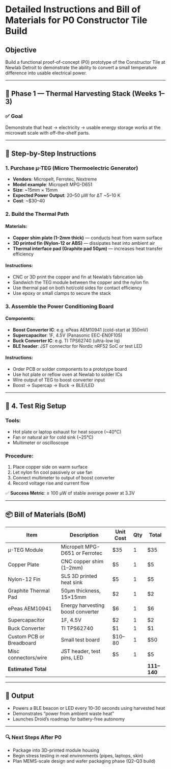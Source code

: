 
# Detailed Instructions and Bill of Materials for P0 Constructor Tile Build

## Objective
Build a functional proof-of-concept (P0) prototype of the Constructor Tile at Newlab Detroit to demonstrate the ability to convert a small temperature difference into usable electrical power.

---

## 🔧 Phase 1 — Thermal Harvesting Stack (Weeks 1–3)

### ✅ Goal
Demonstrate that heat → electricity → usable energy storage works at the microwatt scale with off-the-shelf parts.

---

## 🧩 Step-by-Step Instructions

### 1. **Purchase µ-TEG (Micro Thermoelectric Generator)**

- **Vendors**: Micropelt, Ferrotec, Nextreme
- **Model example**: Micropelt MPG-D651
- **Size**: ~15mm × 15mm
- **Expected Power Output**: 20–50 µW for ΔT ~5–10 K
- **Cost**: ~$30–40

### 2. **Build the Thermal Path**

#### Materials:
- **Copper shim plate (1–2mm thick)** — conducts heat from warm surface
- **3D printed fin (Nylon-12 or ABS)** — dissipates heat into ambient air
- **Thermal interface pad (Graphite pad 50µm)** — increases heat transfer efficiency

#### Instructions:
- CNC or 3D print the copper and fin at Newlab’s fabrication lab
- Sandwich the TEG module between the copper and the nylon fin
- Use thermal pad on both hot/cold sides for contact efficiency
- Use epoxy or small clamps to secure the stack

### 3. **Assemble the Power Conditioning Board**

#### Components:
- **Boost Converter IC**: e.g. ePeas AEM10941 (cold-start at 350mV)
- **Supercapacitor**: 1F, 4.5V (Panasonic EEC-EN0F105)
- **Buck Converter IC**: e.g. TI TPS62740 (ultra-low Iq)
- **BLE header**: JST connector for Nordic nRF52 SoC or test LED

#### Instructions:
- Order PCB or solder components to a prototype board
- Use hot plate or reflow oven at Newlab to solder ICs
- Wire output of TEG to boost converter input
- Boost → Supercap → Buck → BLE/LED

---

## 🧪 4. Test Rig Setup

### Tools:
- Hot plate or laptop exhaust for heat source (~40°C)
- Fan or natural air for cold sink (~25°C)
- Multimeter or oscilloscope

### Procedure:
1. Place copper side on warm surface
2. Let nylon fin cool passively or use fan
3. Connect multimeter to output of boost converter
4. Record voltage rise and current flow

✅ **Success Metric**: ≥ 100 µW of stable average power at 3.3V

---

## 📦 Bill of Materials (BoM)

| Item                       | Description                              | Unit Cost | Qty | Total |
|---------------------------|------------------------------------------|-----------|-----|-------|
| µ-TEG Module              | Micropelt MPG-D651 or Ferrotec           | $35       | 1   | $35   |
| Copper Plate              | CNC copper shim (1–2mm)                  | $5        | 1   | $5    |
| Nylon-12 Fin              | SLS 3D printed heat sink                 | $5        | 1   | $5    |
| Graphite Thermal Pad      | 50µm thickness, 15×15mm                  | $2        | 1   | $2    |
| ePeas AEM10941            | Energy harvesting boost converter        | $6        | 1   | $6    |
| Supercapacitor            | 1F, 4.5V                                 | $2        | 1   | $2    |
| Buck Converter            | TI TPS62740                              | $1        | 1   | $1    |
| Custom PCB or Breadboard  | Small test board                         | $10–80    | 1   | $50   |
| Misc connectors/wire      | JST header, test pins, LED               | $5        | 1   | $5    |
| **Estimated Total**       |                                          |           |     | **$111–$140** |

---

## 🔁 Output

- Powers a BLE beacon or LED every 10–30 seconds using harvested heat
- Demonstrates “power from ambient waste heat”
- Launches Droid’s roadmap for battery-free autonomy

---

### 🔍 Next Steps After P0

- Package into 3D-printed module housing
- Begin stress testing in real environments (pipes, laptops, skin)
- Plan MEMS-scale design and wafer packaging phase (Q2–Q3 build)
